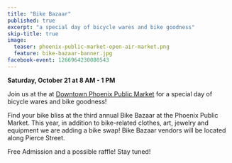```yaml
---
title: "Bike Bazaar"
published: true
excerpt: "a special day of bicycle wares and bike goodness"
skip-title: true
image:
  teaser: phoenix-public-market-open-air-market.png
  feature: bike-bazaar-banner.jpg
facebook-event: 1266964230080543
---
```


**Saturday, October 21 at 8 AM - 1 PM**

Join us at the at [Downtown Phoenix Public Market](http://phxpublicmarket.com/openair/) for a special day of bicycle wares and bike goodness!

Find your bike bliss at the third annual Bike Bazaar at the Phoenix Public Market. This year, in addition to bike-related clothes, art, jewelry and equipment we are adding a bike swap! Bike Bazaar vendors will be located along Pierce Street.

Free Admission and a possible raffle! Stay tuned!
